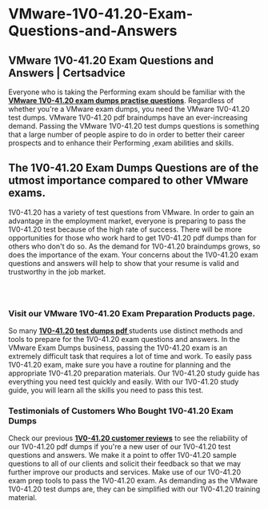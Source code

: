 # VMware-1V0-41.20-Exam-Questions-and-Answers
<h2><strong>VMware 1V0-41.20 Exam Questions and Answers | Certsadvice</strong></h2> <p>Everyone who is taking the Performing exam should be familiar with the <a href="http://www.certsadvice.com/vmware/1v0-41.20-practice-questions"><strong>VMware 1V0-41.20 exam dumps practise questions</strong></a>. Regardless of whether you&#39;re a VMware exam dumps, you need the VMware 1V0-41.20 test dumps. VMware 1V0-41.20 pdf braindumps have an ever-increasing demand. Passing the VMware 1V0-41.20 test dumps questions is something that a large number of people aspire to do in order to better their career prospects and to enhance their Performing ,exam abilities and skills.</p> <h2><strong>The 1V0-41.20 Exam Dumps Questions are of the utmost importance compared to other VMware exams.</strong></h2> <p>1V0-41.20 has a variety of test questions from VMware. In order to gain an advantage in the employment market, everyone is preparing to pass the 1V0-41.20 test because of the high rate of success. There will be more opportunities for those who work hard to get 1V0-41.20 pdf dumps than for others who don&#39;t do so. As the demand for 1V0-41.20 braindumps grows, so does the importance of the exam. Your concerns about the 1V0-41.20 exam questions and answers will help to show that your resume is valid and trustworthy in the job market.</p> <p><a href="http://www.certsadvice.com/vmware/1v0-41.20-practice-questions" style="display: block; padding: 1em 0; text-align: center; "><img alt="" src="https://1.bp.blogspot.com/-RUOr8Wn-CRk/YUYAxC8kcHI/AAAAAAAAAnw/F7BbdI3tw8QDj5z8iX0vQAioQzKiUxduwCLcBGAsYHQ/s0/unnamed.jpg" /></a></p> <h3><strong>Visit our VMware 1V0-41.20 Exam Preparation Products page.</strong></h3> <p>So many <a href="http://www.certsadvice.com/vmware/1v0-41.20-practice-questions"><strong>1V0-41.20 test dumps pdf </strong></a>students use distinct methods and tools to prepare for the 1V0-41.20 exam questions and answers. In the VMware Exam Dumps business, passing the 1V0-41.20 exam is an extremely difficult task that requires a lot of time and work. To easily pass 1V0-41.20 exam, make sure you have a routine for planning and the appropriate 1V0-41.20 preparation materials. Our 1V0-41.20 study guide has everything you need test quickly and easily. With our 1V0-41.20 study guide, you will learn all the skills you need to pass this test.</p> <h3><strong>Testimonials of Customers Who Bought 1V0-41.20 Exam Dumps</strong></h3> <p>Check our previous <a href="http://www.certsadvice.com/vmware/1v0-41.20-practice-questions"><strong>1V0-41.20 customer reviews</strong></a> to see the reliability of our 1V0-41.20 pdf dumps if you&#39;re a new user of our 1V0-41.20 test questions and answers. We make it a point to offer 1V0-41.20 sample questions to all of our clients and solicit their feedback so that we may further improve our products and services. Make use of our 1V0-41.20 exam prep tools to pass the 1V0-41.20 exam. As demanding as the VMware 1V0-41.20 test dumps are, they can be simplified with our 1V0-41.20 training material.</p>
